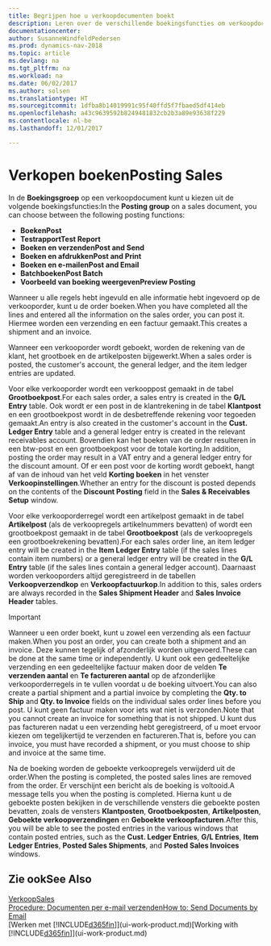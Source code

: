 ```yaml
---
title: Begrijpen hoe u verkoopdocumenten boekt
description: Leren over de verschillende boekingsfuncties om verkoopdocumenten te boeken.
documentationcenter: 
author: SusanneWindfeldPedersen
ms.prod: dynamics-nav-2018
ms.topic: article
ms.devlang: na
ms.tgt_pltfrm: na
ms.workload: na
ms.date: 06/02/2017
ms.author: solsen
ms.translationtype: HT
ms.sourcegitcommit: 1dfba8b14019991c95f40ffd5f7fbaed5df414eb
ms.openlocfilehash: a43c9639592b8249481832cb2b3a89e93638f229
ms.contentlocale: nl-be
ms.lasthandoff: 12/01/2017

---
```

# <a name="posting-sales"></a><span data-ttu-id="ff983-103">Verkopen boeken</span><span class="sxs-lookup"><span data-stu-id="ff983-103">Posting Sales</span></span>
<span data-ttu-id="ff983-104">In de **Boekingsgroep** op een verkoopdocument kunt u kiezen uit de volgende boekingsfuncties:</span><span class="sxs-lookup"><span data-stu-id="ff983-104">In the **Posting group** on a sales document, you can choose between the following posting functions:</span></span>

* <span data-ttu-id="ff983-105">**Boeken**</span><span class="sxs-lookup"><span data-stu-id="ff983-105">**Post**</span></span>
* <span data-ttu-id="ff983-106">**Testrapport**</span><span class="sxs-lookup"><span data-stu-id="ff983-106">**Test Report**</span></span>
* <span data-ttu-id="ff983-107">**Boeken en verzenden**</span><span class="sxs-lookup"><span data-stu-id="ff983-107">**Post and Send**</span></span>
* <span data-ttu-id="ff983-108">**Boeken en afdrukken**</span><span class="sxs-lookup"><span data-stu-id="ff983-108">**Post and Print**</span></span>
* <span data-ttu-id="ff983-109">**Boeken en e-mailen**</span><span class="sxs-lookup"><span data-stu-id="ff983-109">**Post and Email**</span></span>
* <span data-ttu-id="ff983-110">**Batchboeken**</span><span class="sxs-lookup"><span data-stu-id="ff983-110">**Post Batch**</span></span>
* <span data-ttu-id="ff983-111">**Voorbeeld van boeking weergeven**</span><span class="sxs-lookup"><span data-stu-id="ff983-111">**Preview Posting**</span></span>

<span data-ttu-id="ff983-112">Wanneer u alle regels hebt ingevuld en alle informatie hebt ingevoerd op de verkooporder, kunt u de order boeken.</span><span class="sxs-lookup"><span data-stu-id="ff983-112">When you have completed all the lines and entered all the information on the sales order, you can post it.</span></span> <span data-ttu-id="ff983-113">Hiermee worden een verzending en een factuur gemaakt.</span><span class="sxs-lookup"><span data-stu-id="ff983-113">This creates a shipment and an invoice.</span></span>

<span data-ttu-id="ff983-114">Wanneer een verkooporder wordt geboekt, worden de rekening van de klant, het grootboek en de artikelposten bijgewerkt.</span><span class="sxs-lookup"><span data-stu-id="ff983-114">When a sales order is posted, the customer's account, the general ledger, and the item ledger entries are updated.</span></span>

<span data-ttu-id="ff983-115">Voor elke verkooporder wordt een verkooppost gemaakt in de tabel **Grootboekpost**.</span><span class="sxs-lookup"><span data-stu-id="ff983-115">For each sales order, a sales entry is created in the **G/L Entry** table.</span></span> <span data-ttu-id="ff983-116">Ook wordt er een post in de klantrekening in de tabel **Klantpost** en een grootboekpost wordt in de desbetreffende rekening voor tegoeden gemaakt.</span><span class="sxs-lookup"><span data-stu-id="ff983-116">An entry is also created in the customer's account in the **Cust. Ledger Entry** table and a general ledger entry is created in the relevant receivables account.</span></span> <span data-ttu-id="ff983-117">Bovendien kan het boeken van de order resulteren in een btw-post en een grootboekpost voor de totale korting.</span><span class="sxs-lookup"><span data-stu-id="ff983-117">In addition, posting the order may result in a VAT entry and a general ledger entry for the discount amount.</span></span> <span data-ttu-id="ff983-118">Of er een post voor de korting wordt geboekt, hangt af van de inhoud van het veld **Korting boeken** in het venster **Verkoopinstellingen**.</span><span class="sxs-lookup"><span data-stu-id="ff983-118">Whether an entry for the discount is posted depends on the contents of the **Discount Posting** field in the **Sales & Receivables Setup** window.</span></span>

<span data-ttu-id="ff983-119">Voor elke verkooporderregel wordt een artikelpost gemaakt in de tabel **Artikelpost** (als de verkoopregels artikelnummers bevatten) of wordt een grootboekpost gemaakt in de tabel **Grootboekpost** (als de verkoopregels een grootboekrekening bevatten).</span><span class="sxs-lookup"><span data-stu-id="ff983-119">For each sales order line, an item ledger entry will be created in the **Item Ledger Entry** table (if the sales lines contain item numbers) or a general ledger entry will be created in the **G/L Entry** table (if the sales lines contain a general ledger account).</span></span> <span data-ttu-id="ff983-120">Daarnaast worden verkooporders altijd geregistreerd in de tabellen **Verkoopverzendkop** en **Verkoopfactuurkop**.</span><span class="sxs-lookup"><span data-stu-id="ff983-120">In addition to this, sales orders are always recorded in the **Sales Shipment Header** and **Sales Invoice Header** tables.</span></span>

> [!IMPORTANT]  
>   <span data-ttu-id="ff983-121">Wanneer u een order boekt, kunt u zowel een verzending als een factuur maken.</span><span class="sxs-lookup"><span data-stu-id="ff983-121">When you post an order, you can create both a shipment and an invoice.</span></span> <span data-ttu-id="ff983-122">Deze kunnen tegelijk of afzonderlijk worden uitgevoerd.</span><span class="sxs-lookup"><span data-stu-id="ff983-122">These can be done at the same time or independently.</span></span> <span data-ttu-id="ff983-123">U kunt ook een gedeeltelijke verzending en een gedeeltelijke factuur maken door de velden **Te verzenden aantal** en **Te factureren aantal** op de afzonderlijke verkooporderregels in te vullen voordat u de boeking uitvoert.</span><span class="sxs-lookup"><span data-stu-id="ff983-123">You can also create a partial shipment and a partial invoice by completing the **Qty. to Ship** and **Qty. to Invoice** fields on the individual sales order lines before you post.</span></span> <span data-ttu-id="ff983-124">U kunt geen factuur maken voor iets wat niet is verzonden.</span><span class="sxs-lookup"><span data-stu-id="ff983-124">Note that you cannot create an invoice for something that is not shipped.</span></span> <span data-ttu-id="ff983-125">U kunt dus pas factureren nadat u een verzending hebt geregistreerd, of u moet ervoor kiezen om tegelijkertijd te verzenden en factureren.</span><span class="sxs-lookup"><span data-stu-id="ff983-125">That is, before you can invoice, you must have recorded a shipment, or you must choose to ship and invoice at the same time.</span></span>

<span data-ttu-id="ff983-126">Na de boeking worden de geboekte verkoopregels verwijderd uit de order.</span><span class="sxs-lookup"><span data-stu-id="ff983-126">When the posting is completed, the posted sales lines are removed from the order.</span></span> <span data-ttu-id="ff983-127">Er verschijnt een bericht als de boeking is voltooid.</span><span class="sxs-lookup"><span data-stu-id="ff983-127">A message tells you when the posting is completed.</span></span> <span data-ttu-id="ff983-128">Hierna kunt u de geboekte posten bekijken in de verschillende vensters die geboekte posten bevatten, zoals de vensters **Klantposten**, **Grootboekposten**, **Artikelposten**, **Geboekte verkoopverzendingen** en **Geboekte verkoopfacturen**.</span><span class="sxs-lookup"><span data-stu-id="ff983-128">After this, you will be able to see the posted entries in the various windows that contain posted entries, such as the **Cust. Ledger Entries**, **G/L Entries**, **Item Ledger Entries**, **Posted Sales Shipments**, and **Posted Sales Invoices** windows.</span></span>

## <a name="see-also"></a><span data-ttu-id="ff983-129">Zie ook</span><span class="sxs-lookup"><span data-stu-id="ff983-129">See Also</span></span>
[<span data-ttu-id="ff983-130">Verkoop</span><span class="sxs-lookup"><span data-stu-id="ff983-130">Sales</span></span>](sales-manage-sales.md)  
[<span data-ttu-id="ff983-131">Procedure: Documenten per e-mail verzenden</span><span class="sxs-lookup"><span data-stu-id="ff983-131">How to: Send Documents by Email</span></span>](ui-how-send-documents-email.md)  
<span data-ttu-id="ff983-132">[Werken met [!INCLUDE[d365fin](includes/d365fin_md.md)]](ui-work-product.md)</span><span class="sxs-lookup"><span data-stu-id="ff983-132">[Working with [!INCLUDE[d365fin](includes/d365fin_md.md)]](ui-work-product.md)</span></span>


